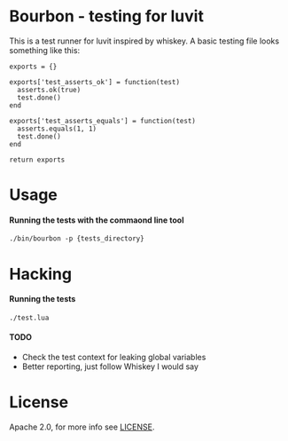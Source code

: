 Bourbon - testing for luvit
===========================

This is a test runner for luvit inspired by whiskey. A basic testing file looks something like this:

    exports = {}

    exports['test_asserts_ok'] = function(test)
      asserts.ok(true)
      test.done()
    end

    exports['test_asserts_equals'] = function(test)
      asserts.equals(1, 1)
      test.done()
    end

    return exports

Usage
=====
#### Running the tests with the commaond line tool
    ./bin/bourbon -p {tests_directory}

Hacking
=======
#### Running the tests

    ./test.lua

#### TODO

 * Check the test context for leaking global variables
 * Better reporting, just follow Whiskey I would say

License
=======

Apache 2.0, for more info see [LICENSE](/racker/lua-bourbon/blob/master/LICENSE).
